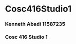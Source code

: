 # Cosc416Studio1
### Kenneth Abadi 11587235
### Cosc 416 Studio 1

[](https://github.com/user-attachments/assets/4f31736a-c11e-497f-9e55-d30f539cf3b7)

